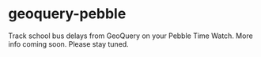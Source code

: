 # geoquery-pebble
Track school bus delays from GeoQuery on your Pebble Time Watch. More info coming soon. Please stay tuned.
